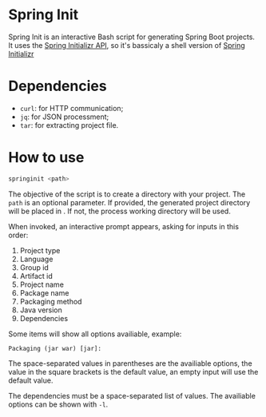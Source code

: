 # Spring Init

Spring Init is an interactive Bash script for generating Spring Boot projects.
It uses the [Spring Initializr API](https://docs.spring.io/initializr/docs/current/reference/html/#api-guide),
so it's bassicaly a shell version of [Spring Initializr](https://start.spring.io/index.html)

# Dependencies

- `curl`: for HTTP communication;
- `jq`: for JSON processment;
- `tar`: for extracting project file.

# How to use

```bash
springinit <path>
```

The objective of the script is to create a directory with your project. The `path` is an optional parameter. If provided, the
generated project directory will be placed in <path>. If not, the process working directory will be used.

When invoked, an interactive prompt appears, asking for inputs in this order:

1. Project type
2. Language
3. Group id
4. Artifact id
5. Project name
6. Package name
7. Packaging method
8. Java version
9. Dependencies

Some items will show all options availiable, example:

```
Packaging (jar war) [jar]:
```

The space-separated values in parentheses are the availiable options, the value in the square brackets is the default value, an
empty input will use the default value.

The dependencies must be a space-separated list of values. The availiable options can be shown with `-l`.
